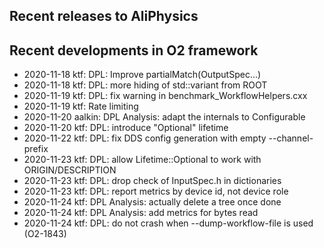 ## Recent releases to AliPhysics
## Recent developments in O2 framework
- 2020-11-18 ktf: DPL: Improve partialMatch(OutputSpec...)
- 2020-11-18 ktf: DPL: more hiding of std::variant from ROOT
- 2020-11-19 ktf: DPL: fix warning in benchmark_WorkflowHelpers.cxx
- 2020-11-19 ktf: Rate limiting
- 2020-11-20 aalkin: DPL Analysis: adapt the internals to Configurable<vector>
- 2020-11-20 ktf: DPL: introduce "Optional" lifetime
- 2020-11-22 ktf: DPL: fix DDS config generation with empty --channel-prefix
- 2020-11-23 ktf: DPL: allow Lifetime::Optional to work with ORIGIN/DESCRIPTION
- 2020-11-23 ktf: DPL: drop check of InputSpec.h in dictionaries
- 2020-11-23 ktf: DPL: report metrics by device id, not device role
- 2020-11-24 ktf: DPL Analysis: actually delete a tree once done
- 2020-11-24 ktf: DPL Analysis: add metrics for bytes read
- 2020-11-24 ktf: DPL: do not crash when --dump-workflow-file is used (O2-1843)
